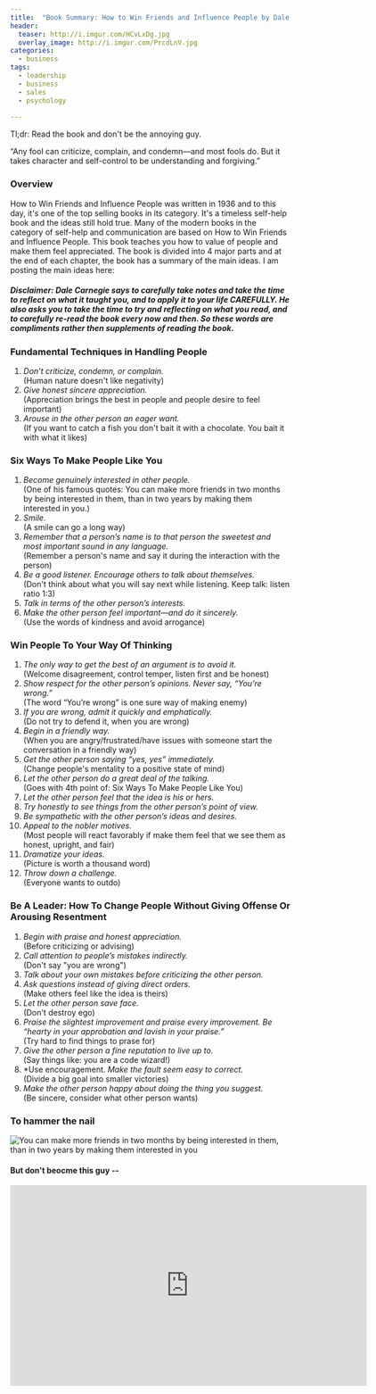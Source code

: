 ```yaml
---
title:  "Book Summary: How to Win Friends and Influence People by Dale Carnegie"
header:
  teaser: http://i.imgur.com/HCvLxDg.jpg
  overlay_image: http://i.imgur.com/PrcdLnV.jpg
categories: 
  - business
tags:
  - leadership
  - business
  - sales
  - psychology
  
---
```





Tl;dr: Read the book and don't be the annoying guy.



“Any fool can criticize, complain, and condemn—and most fools do. But it takes character and self-control to be understanding and forgiving.” 

### Overview
How to Win Friends and Influence People was written in 1936 and to this day, it's one of the top selling books in its category. It's a timeless self-help book and the ideas still hold true. Many of the modern books in the category of self-help and communication are based on How to Win Friends and Influence People. This book teaches you how to value of people and make them feel appreciated. The book is divided into 4 major parts and at the end of each chapter, the book has a summary of the main ideas. I am posting the main ideas here:

##### Disclaimer: Dale Carnegie says to carefully take notes and take the time to reflect on what it taught you, and to apply it to your life CAREFULLY. He also asks you to take the time to try and reflecting on what you read, and to carefully re-read the book every now and then. So these words are compliments rather then supplements of reading the book.

### Fundamental Techniques in Handling People
1. *Don’t criticize, condemn, or complain.*  
(Human nature doesn't like negativity)
2. *Give honest sincere appreciation.*  
(Appreciation brings the best in people and people desire to feel important)
3. *Arouse in the other person an eager want.*  
(If you want to catch a fish you don't bait it with a chocolate. You bait it with what it likes)

### Six Ways To Make People Like You
1. *Become genuinely interested in other people.*  
(One of his famous quotes: You can make more friends in two months by being interested in them, than in two years by making them interested in you.)
2. *Smile.*  
(A smile can go a long way)
3. *Remember that a person’s name is to that person the sweetest and most important sound in any language.*  
(Remember a person's name and say it during the interaction with the person)
4. *Be a good listener. Encourage others to talk about themselves.*  
(Don't think about what you will say next while listening. Keep talk: listen ratio 1:3)
5. *Talk in terms of the other person’s interests.*
6. *Make the other person feel important—and do it sincerely.*  
(Use the words of kindness and avoid arrogance)

### Win People To Your Way Of Thinking
1. *The only way to get the best of an argument is to avoid it.*  
(Welcome disagreement, control temper, listen first and be honest)
2. *Show respect for the other person’s opinions. Never say, “You’re wrong.”*  
(The word “You’re wrong” is one sure way of making enemy)
3. *If you are wrong, admit it quickly and emphatically.*  
(Do not try to defend it, when you are wrong)
4. *Begin in a friendly way.*  
(When you are angry/frustrated/have issues with someone start the conversation in a friendly way)
5. *Get the other person saying “yes, yes” immediately.*  
(Change people's mentality to a positive state of mind)
6. *Let the other person do a great deal of the talking.*  
(Goes with 4th point of:  Six Ways To Make People Like You)
7. *Let the other person feel that the idea is his or hers.*  
8. *Try honestly to see things from the other person’s point of view.*  
9. *Be sympathetic with the other person’s ideas and desires.*  
10. *Appeal to the nobler motives.*  
(Most people will react favorably if make them feel that we see them as honest, upright, and fair)
11. *Dramatize your ideas.*   
(Picture is worth a thousand word)
12. *Throw down a challenge.*   
(Everyone wants to outdo)

### Be A Leader: How To Change People Without Giving Offense Or Arousing Resentment
1. *Begin with praise and honest appreciation.*   
(Before criticizing or advising)
2. *Call attention to people’s mistakes indirectly.*   
(Don't say "you are wrong")
3. *Talk about your own mistakes before criticizing the other person.*  
4. *Ask questions instead of giving direct orders.*  
(Make others feel like the idea is theirs)
5. *Let the other person save face.*  
(Don't destroy ego)
6. *Praise the slightest improvement and praise every improvement. Be “hearty in your approbation and lavish in your praise.”*  
(Try hard to find things to prase for)
7. *Give the other person a fine reputation to live up to.*  
(Say things like: you are a code wizard!)
8. *Use encouragement. *Make the fault seem easy to correct.*   
(Divide a big goal into smaller victories)
9. *Make the other person happy about doing the thing you suggest.*   
(Be sincere, consider what other person wants)



### To hammer the nail

![You can make more friends in two months by being interested in them, than in two years by making them interested in you](http://i.imgur.com/9Dvr1Mu.jpg "quote")

#### But don't beocme this guy --
<iframe width="640" height="360" src="https://www.youtube-nocookie.com/embed/1W34wyKZlWQ?rel=0" frameborder="0" allowfullscreen></iframe>